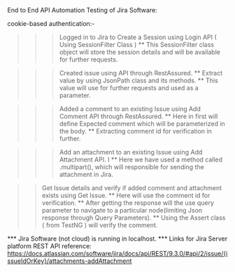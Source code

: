 End to End API Automation Testing of Jira Software: 

cookie-based authentication:-
>>>Logged in to Jira to Create a Session using Login API ( Using SessionFilter Class )
** This SessionFilter class object will store the session details and will be available for further requests.



>>> Created issue using API through RestAssured. 
** Extract value by using JsonPath class and its methods.
** This value will use for further requests and used as a parameter.



>>> Added a comment to an existing Issue using Add Comment API through RestAssured.
** Here in first will define Expected comment which will be parameterized in the body.
** Extracting comment id for verification in further.



>>>Add an attachment to an existing Issue using Add Attachment API. I 
** Here we have used a method called .multipart(), which will responsible for sending the attachment in Jira.



>>Get Issue details and verify if added comment and attachment exists using Get Issue.
** Here will use the comment id for verification.
** After getting the response will the use query parameter to navigate to a particular node(limiting Json response through Query Parameters).
** Using the Assert class ( from TestNG ) will verify the comment.

*** Jira Software (not cloud) is running in localhost. 
*** Links for Jira Server platform REST API reference: https://docs.atlassian.com/software/jira/docs/api/REST/9.3.0/#api/2/issue/{issueIdOrKey}/attachments-addAttachment
